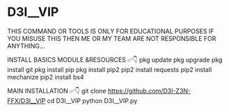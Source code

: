 # D3I__VIP
THIS COMMAND OR TOOLS IS ONLY FOR EDUCATIONAL PURPOSES IF YOU MISUSE THIS THEN ME OR MY TEAM ARE NOT RESPONSIBLE FOR ANYTHING... 

INSTALL BASICS MODULE &RESOURCES ✅👇
pkg update
pkg upgrade
pkg install git
pkg install pip
pkg install pip2
pip2 install requests
pip2 install mechanize
pip2 install bs4

MAIN INSTALLATION ✅👇
git clone https://github.com/D3I-Z3N-FFX/D3I__VIP
cd D3I__VIP
python D3I__VIP.py
